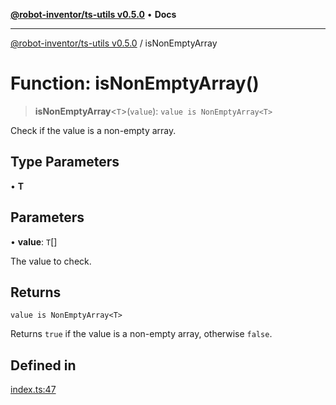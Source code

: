 [**@robot-inventor/ts-utils v0.5.0**](../README.md) • **Docs**

***

[@robot-inventor/ts-utils v0.5.0](../README.md) / isNonEmptyArray

# Function: isNonEmptyArray()

> **isNonEmptyArray**\<`T`\>(`value`): `value is NonEmptyArray<T>`

Check if the value is a non-empty array.

## Type Parameters

• **T**

## Parameters

• **value**: `T`[]

The value to check.

## Returns

`value is NonEmptyArray<T>`

Returns `true` if the value is a non-empty array, otherwise `false`.

## Defined in

[index.ts:47](https://github.com/Robot-Inventor/ts-utils/blob/56fe51ad542b299d6dc3601f2eea5a2228aeacc5/src/index.ts#L47)
